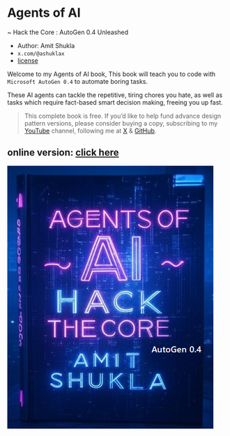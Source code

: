 # Agents of AI

~ Hack the Core : AutoGen 0.4 Unleashed

- Author: Amit Shukla
- `x.com/@ashuklax`
- [license](./license.txt)

Welcome to my Agents of AI book, This book will teach you to code with `Microsoft AutoGen 0.4` to automate boring tasks.

These AI agents can tackle the repetitive, tiring chores you hate, as well as tasks which require fact-based smart decision making, freeing you up fast.

> This complete book is free. If you’d like to help fund advance design pattern versions, please consider buying a copy, subscribing to my [YouTube](https://youtube.com/@amit.shukla) channel, following me at [X](https://x.com/@ashuklax) & [GitHub](https://github.com/AmitXShukla).

## online version: [click here](https://amitxshukla.github.io/AgentsOfAI/)

![Agents of AI](./content/images/logo.png)